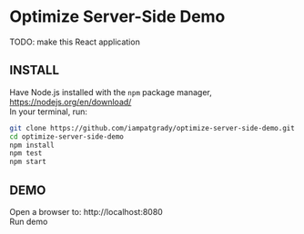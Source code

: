 # Optimize Server-Side Demo  
TODO: make this React application  

## INSTALL
Have Node.js installed with the `npm` package manager,  https://nodejs.org/en/download/  
In your terminal, run:  
```bash
git clone https://github.com/iampatgrady/optimize-server-side-demo.git
cd optimize-server-side-demo
npm install
npm test
npm start
```

## DEMO
Open a browser to: http://localhost:8080  
Run demo
